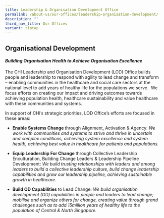 ```yaml
---
title: Leadership & Organisation Development Office
permalink: /about-us/our-offices/leadership-organisation-development/
description: ""
third_nav_title: Our Offices
variant: tiptap
---
```

<h2>Organisational Development</h2>
<h4><em>Building Organisation Health to Achieve Organisation Excellence</em></h4>
<p></p>
<p>The CHI Leadership and Organisation Development (LOD) Office builds people
and leadership to respond with agility to lead change and transform – enabling
communities in the healthcare and social care sectors at the national level
to add years of healthy life for the populations we serve.&nbsp; We focus
efforts on creating our impact and driving outcomes towards achieving population
health, healthcare sustainability and value healthcare with these communities
and systems.</p>
<p>In support of CHI’s strategic priorities, LOD Office’s efforts are focused
in these areas:</p>
<ul data-tight="true" class="tight">
<li>
<p><strong>Enable Systems Change </strong>through Alignment, Activation &amp;
Agency: <em>We work with communities and systems to strive and thrive in uncertain and complex conditions, achieving system excellence and system health, achieving best value in healthcare for patients and populations.</em>
</p>
</li>
<li>
<p><strong>Equip Leadership For Change </strong>through Collective Leadership
Enculturation, Building Change Leaders &amp; Leadership Pipeline Development: <em>We build trusting relationships with leaders and among leaders to build a collective leadership culture, build change leadership capabilities and grow our leadership pipeline, achieving sustainable growth in healthcare.&nbsp;</em>
</p>
</li>
<li>
<p><strong>Build OD Capabilities</strong> to Lead Change: <em>We build organisation development (OD) capabilities in people and leaders to lead change; mobilise and organize others for change, creating value through grand challenges such as to add 15million years of healthy life to the population of Central &amp; North Singapore.</em>
</p>
</li>
</ul>
<p></p>